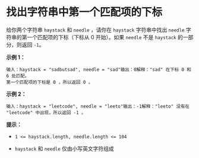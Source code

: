 # 找出字符串中第一个匹配项的下标


给你两个字符串 `haystack` 和 `needle` ，请你在 `haystack` 字符串中找出 `needle` 字符串的第一个匹配项的下标（下标从 0 开始）。如果 `needle` 不是 `haystack` 的一部分，则返回  `-1`。

**示例 1：**

```
输入：haystack = "sadbutsad", needle = "sad"输出：0解释："sad" 在下标 0 和 6 处匹配。
第一个匹配项的下标是 0 ，所以返回 0 。
```

**示例 2：**

```
输入：haystack = "leetcode", needle = "leeto"输出：-1解释："leeto" 没有在 "leetcode" 中出现，所以返回 -1 。
```

**提示：**

*   `1 <= haystack.length, needle.length <= 104`

*   `haystack` 和 `needle` 仅由小写英文字符组成
